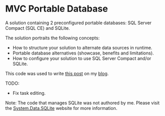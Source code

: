 MVC Portable Database
=======================

A solution containing 2 preconfigured portable databases: SQL Server Compact (SQL CE) and SQLite. 

The solution portraits the following concepts:
 - How to structure your solution to alternate data sources in runtime.
 - Portable database alternatives (showcase, benefits and limitations).
 - How to configure your solution to use SQL Server Compact and/or SQLite.

This code was used to write [this post](http://codedwell.wordpress.com/2013/08/18/sql-server-compact-vs-sqlite/) 
on my [blog](http://codedwell.wordpress.com/).

TODO:
 - Fix task editing.

Note:
The code that manages SQLite was not authored by me. Please visit the [System.Data.SQLite](http://system.data.sqlite.org/) website for more information. 
